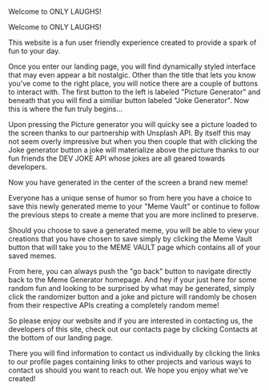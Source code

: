 

Welcome to ONLY LAUGHS!  

Welcome to ONLY LAUGHS!  

This website is a fun user friendly experience created to provide a spark of fun to your day.

Once you enter our landing page, you will find dynamically styled interface that may even appear a bit nostalgic.
Other than the title that lets you know you've come to the right place, you will notice there are a couple of buttons to interact with.
The first button to the left is labeled "Picture Generator" and beneath that you will find a similiar button labeled "Joke Generator".
Now this is where the fun truly begins...

Upon pressing the Picture generator you will quicky see a picture loaded to the screen thanks to our partnership with Unsplash API. 
By itself this may not seem overly impressive but when you then couple that with clicking the Joke generator button a joke will materialize above the picture thanks to our fun friends the DEV JOKE API whose jokes are all geared towards developers.

Now you have generated in the center of the screen a brand new meme!  

Everyone has a unique sense of humor so from here you have a choice to save this newly generated meme to your "Meme Vault" or continue to follow the previous steps to create a meme that you are more inclined to preserve.

Should you choose to save a generated meme, you will be able to view your creations that you have chosen to save simply by clicking the Meme Vault button that will take you to the MEME VAULT page which contains all of your saved memes. 

From here, you can always push the "go back" button to navigate directly back to the Meme Generator homepage.
And hey if your just here for some random fun and looking to be surprised by what may be generated, simply click the randomizer button and a joke and picture will randomly be chosen from their respective APIs creating a completely random meme!

So please enjoy our website and if you are interested in contacting us, the developers of this site, check out our contacts page by clicking Contacts at the bottom of our landing page.

There you will find information to contact us individually by clicking the links to our profile pages containing links to other projects and various ways to contact us should you want to reach out. We hope you enjoy what we've created!


 
